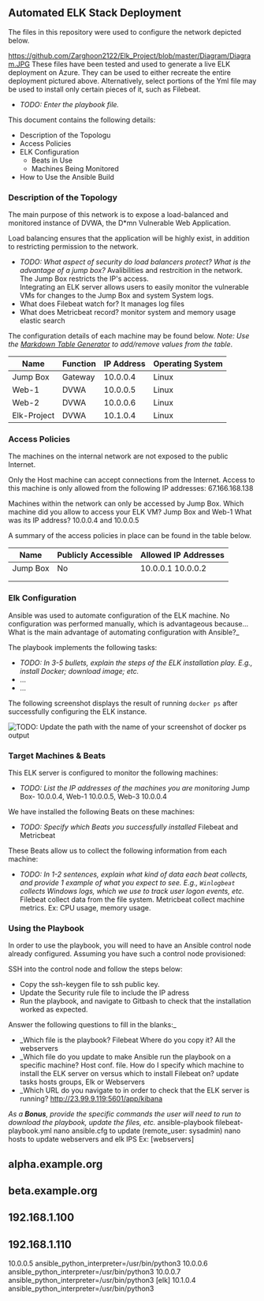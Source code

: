 ## Automated ELK Stack Deployment

The files in this repository were used to configure the network depicted below.

https://github.com/Zarghoon2122/Elk_Project/blob/master/Diagram/Diagram.JPG
These files have been tested and used to generate a live ELK deployment on Azure. They can be used to either recreate the entire deployment pictured above. Alternatively, select portions of the Yml file may be used to install only certain pieces of it, such as Filebeat.

  - _TODO: Enter the playbook file._

This document contains the following details:
- Description of the Topologu
- Access Policies
- ELK Configuration
  - Beats in Use
  - Machines Being Monitored
- How to Use the Ansible Build


### Description of the Topology

The main purpose of this network is to expose a load-balanced and monitored instance of DVWA, the D*mn Vulnerable Web Application.

Load balancing ensures that the application will be highly exist, in addition to restricting permission to the network.
- _TODO: What aspect of security do load balancers protect? What is the advantage of a jump box?_
Avalibilities and restrcition in the network. The Jump Box restricts the IP's access.  
Integrating an ELK server allows users to easily monitor the vulnerable VMs for changes to the Jump Box and system System logs.
- What does Filebeat watch for? It manages log files
- What does Metricbeat record? monitor system and memory usage elastic search 

The configuration details of each machine may be found below.
_Note: Use the [Markdown Table Generator](http://www.tablesgenerator.com/markdown_tables) to add/remove values from the table_.

| Name            | Function | IP Address | Operating System |
|-----------------|----------|------------|------------------|
| Jump Box        | Gateway  | 10.0.0.4   | Linux            |
| Web-1           |   DVWA   | 10.0.0.5   | Linux            |
| Web-2           |   DVWA   | 10.0.0.6   | Linux            |
| Elk-Project     |   DVWA   | 10.1.0.4   | Linux            |

### Access Policies

The machines on the internal network are not exposed to the public Internet. 

Only the Host machine can accept connections from the Internet. Access to this machine is only allowed from the following IP addresses:
67.166.168.138

Machines within the network can only be accessed by Jump Box.
Which machine did you allow to access your ELK VM? Jump Box and Web-1 What was its IP address? 10.0.0.4 and 10.0.0.5

A summary of the access policies in place can be found in the table below.

| Name     | Publicly Accessible | Allowed IP Addresses |
|----------|---------------------|----------------------|
| Jump Box |        No           | 10.0.0.1 10.0.0.2    |
|          |                     |                      |
|          |                     |                      |

### Elk Configuration

Ansible was used to automate configuration of the ELK machine. No configuration was performed manually, which is advantageous because...
What is the main advantage of automating configuration with Ansible?_

The playbook implements the following tasks:
- _TODO: In 3-5 bullets, explain the steps of the ELK installation play. E.g., install Docker; download image; etc._
- ...
- ...

The following screenshot displays the result of running `docker ps` after successfully configuring the ELK instance.

![TODO: Update the path with the name of your screenshot of docker ps output](Images/docker_ps_output.png)

### Target Machines & Beats
This ELK server is configured to monitor the following machines:
- _TODO: List the IP addresses of the machines you are monitoring_
Jump Box- 10.0.0.4, Web-1 10.0.0.5, Web-3 10.0.0.4

We have installed the following Beats on these machines:
- _TODO: Specify which Beats you successfully installed_
Filebeat and Metricbeat

These Beats allow us to collect the following information from each machine:
- _TODO: In 1-2 sentences, explain what kind of data each beat collects, and provide 1 example of what you expect to see. E.g., `Winlogbeat` collects Windows logs, which we use to track user logon events, etc._
Filebeat collect data from the file system. Metricbeat collect machine metrics. Ex: CPU usage, memory usage.

### Using the Playbook
In order to use the playbook, you will need to have an Ansible control node already configured. Assuming you have such a control node provisioned: 

SSH into the control node and follow the steps below:
- Copy the ssh-keygen file to ssh public key.
- Update the Security rule file to include the IP adress
- Run the playbook, and navigate to Gitbash to check that the installation worked as expected.

Answer the following questions to fill in the blanks:_
- _Which file is the playbook? Filebeat Where do you copy it? All the webservers
- _Which file do you update to make Ansible run the playbook on a specific machine? Host conf. file.  How do I specify which machine to install the ELK server on versus which to install Filebeat on? update tasks hosts groups, Elk or Webservers
- _Which URL do you navigate to in order to check that the ELK server is running? http://23.99.9.119:5601/app/kibana

_As a **Bonus**, provide the specific commands the user will need to run to download the playbook, update the files, etc._
ansible-playbook filebeat-playbook.yml
nano ansible.cfg to update (remote_user: sysadmin)
nano hosts to update webservers and elk IPS Ex:
[webservers]
## alpha.example.org
## beta.example.org
## 192.168.1.100
## 192.168.1.110

10.0.0.5 ansible_python_interpreter=/usr/bin/python3
10.0.0.6 ansible_python_interpreter=/usr/bin/python3
10.0.0.7 ansible_python_interpreter=/usr/bin/python3
[elk]
10.1.0.4 ansible_python_interpreter=/usr/bin/python3
